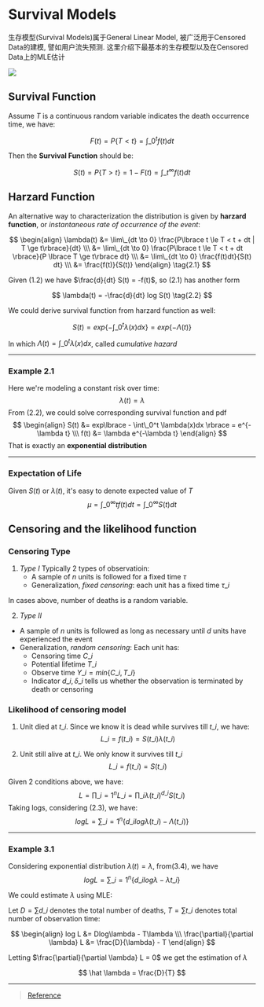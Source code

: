 # Survival Models


生存模型(Survival Models)属于General Linear Model, 被广泛用于Censored Data的建模, 譬如用户流失预测. 这里介绍下最基本的生存模型以及在Censored Data上的MLE估计

<!--more-->

![](https://my-imgshare.oss-cn-shenzhen.aliyuncs.com/58319465_p0.jpg)

## Survival Function
Assume $T$ is a continuous random variable indicates the death occurrence time, we have:

$$
F(t) = P\lbrace T < t\rbrace = \int\_0^t f(t) dt
\tag{1.1}
$$

Then the **Survival Function** should be:

$$
S(t) = P\lbrace  T > t\rbrace = 1 - F(t) = \int\_t^\infty f(t) dt
\tag{1.2}
$$

## Harzard Function
An alternative way to characterization the distribution is given by **harzard function**, or *instantaneous rate of occurrence of the event*:

$$
\begin{align}
\lambda(t) &= \lim\_{dt \to 0} \frac{P\lbrace t \le T < t + dt | T \ge t\rbrace}{dt} \\\
&= \lim\_{dt \to 0} \frac{P\lbrace t \le T < t + dt \rbrace}{P \lbrace T \ge t\rbrace dt} \\\
&= \lim\_{dt \to 0} \frac{f(t)dt}{S(t) dt} \\\
&= \frac{f(t)}{S(t)} 
\end{align}
\tag{2.1}
$$

Given $(1.2)$ we have $\frac{d}{dt} S(t) = -f(t)$, so $(2.1)$ has another form

$$
\lambda(t) = -\frac{d}{dt} log S(t)
\tag{2.2}
$$

We could derive survival function from harzard function as well:

$$
S(t) = exp\lbrace  - \int\_0^t \lambda(x)dx \rbrace = exp\lbrace  -\Lambda(t) \rbrace
\tag{2.3}
$$

In which $\Lambda(t) = \int\_0^t \lambda(x)dx$,  called *cumulative hazard*

---

### Example 2.1

Here we're modeling a constant risk over time:
$$
\lambda(t) = \lambda
$$
From $(2.2)$, we could solve corresponding survival function and pdf
$$
\begin{align}
S(t) &= exp\lbrace  - \int\_0^t \lambda(x)dx \rbrace = e^{-\lambda t} \\\
f(t) &= \lambda e^{-\lambda t}
\end{align}
$$
That is exactly an **exponential distribution**

---

### Expectation of Life
Given $S(t)$ or $\lambda(t)$, it's easy to denote expected value of $T$
$$
\mu = \int\_0^\infty tf(t)dt =\int\_0^\infty S(t)dt
$$

## Censoring and the likelihood function
### Censoring Type
1. *Type I*
 Typically 2 types of observatioin:
    - A sample of $n$ units is followed for a fixed time $\tau$
    - Generalization, *fixed censoring*: each unit has a fixed time $\tau\_i$
 
 In cases above, number of deaths is a random variable.

2. *Type II*
  - A sample of $n$ units is followed as long as necessary until $d$ units have experienced the event
  - Generalization, *random censoring*: Each unit has:
      - Censoring time $C\_i$
      - Potential lifetime $T\_i$
      - Observe time $Y\_i = min\lbrace  C\_i, T\_i\rbrace$
      - Indicator $d\_i, \delta\_i$ tells us whether the observation is terminated by death or censoring

### Likelihood of censoring model
1. Unit died at $t\_i$. Since we know it is dead while survives till $t\_i$, we have:
$$
L\_i = f(t\_i) = S(t\_i)\lambda(t\_i)
\tag{3.1}
$$

2. Unit still alive at $t\_i$. We only know it survives till $t\_i$
$$
L\_i = f(t\_i) = S(t\_i)
\tag{3.2}
$$

Given 2 conditions above, we have:
$$
L = \prod\limits\_{i=1}^{n}L\_i = \prod\limits\_{i} \lambda(t\_i)^{d\_i}S(t\_i)
\tag{3.3}
$$
Taking logs, considering $(2.3)$, we have:
$$
log L = \sum\limits\_{i=1}^{n} \lbrace  d\_ilog\lambda(t\_i) - \Lambda(t\_i) \rbrace
\tag{3.4}
$$

---

### Example 3.1
Considering exponential distribution $\lambda(t) = \lambda$, from$(3.4)$, we have
$$
log L = \sum\limits\_{i=1}^{n} \lbrace  d\_ilog\lambda - \lambda t\_i \rbrace
$$

We could estimate $\lambda$ using MLE:

Let $D=\sum d\_i$ denotes the total number of deaths, $T = \sum t\_i$ denotes total number of observation time:

$$
\begin{align}
log L &= Dlog\lambda - T\lambda \\\
\frac{\partial}{\partial \lambda} L &= \frac{D}{\lambda} - T
\end{align}
$$

Letting $\frac{\partial}{\partial \lambda} L = 0$ we get the estimation of $\lambda$

$$
\hat \lambda = \frac{D}{T}
$$

---

> [Reference](http://data.princeton.edu/wws509/notes/c7.pdf)
